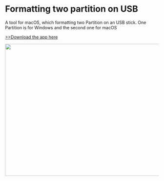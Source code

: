 # Formatting two partition on USB
A tool for macOS, which formatting two Partition on an USB stick. 
One Partition is for Windows and the second one for macOS

<a href="https://minhaskamal.github.io/DownGit/#/home?url=https://github.com/SerkanAli/formatting-two-partition-on-USB/tree/master/USBTOOL.app/Contents" download>>>Download the app here </a>

<img src="https://ctdfgw.dm2304.livefilestore.com/y4m7TYY769K4x4uDWbxxbmVh7KWSkhrnpD_SAE3-q7acBZnJa3_krJSKPoy-2Ky1Itm-w1Ap4EdW95LtsdMnyMyC-7lPNa06gjXd8Eag5SLo67-6ocKLz8Y-H5P6CpJ0yEnHm-bqEb3hsJt63ifBp6OhJo6FUiqdHcG2Gqi2d_fbU3WrHZfnfzn3epO3pKk8DJDr4dRru4gJGXm-wVt665AiA?width=592&height=434&cropmode=none" width="592" height="434" />


